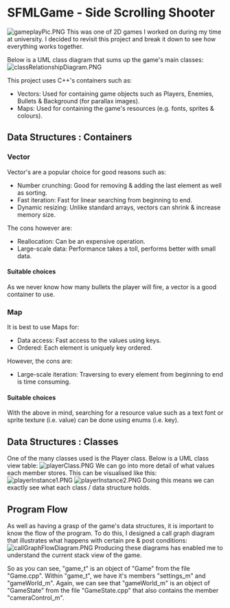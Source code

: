 # SFMLGame - Side Scrolling Shooter
![gameplayPic.PNG](https://github.com/M35S/SFMLGameTest/tree/main/SFML%20Github%20images/gameplayPic.PNG)
This was one of 2D games I worked on during my time at university. I decided to revisit this project and break it down to see how everything works together.

Below is a UML class diagram that sums up the game's main classes:
![classRelationshipDiagram.PNG](https://github.com/M35S/SFMLGameTest/tree/main/SFML%20Github%20images/classRelationshipDiagram.PNG)

This project uses C++'s containers such as:
- Vectors: Used for containing game objects such as Players, Enemies, Bullets & Background (for parallax images).
- Maps: Used for containing the game's resources (e.g. fonts, sprites & colours).

## Data Structures : Containers

### Vector
Vector's are a popular choice for good reasons such as:
- Number crunching: Good for removing & adding the last element as well as sorting.
- Fast iteration: Fast for linear searching from beginning to end.
- Dynamic resizing: Unlike standard arrays, vectors can shrink & increase memory size.

The cons however are:
- Reallocation: Can be an expensive operation.
- Large-scale data: Performance takes a toll, performs better with small data.

#### Suitable choices
As we never know how many bullets the player will fire, a vector is a good container to use. 

### Map
It is best to use Maps for:
- Data access: Fast access to the values using keys.
- Ordered: Each element is uniquely key ordered.

However, the cons are:
- Large-scale iteration: Traversing to every element from beginning to end is time consuming. 

#### Suitable choices
With the above in mind, searching for a resource value such as a text font or sprite texture (i.e. value) can be done using enums (i.e. key).

## Data Structures : Classes
One of the many classes used is the Player class. Below is a UML class view table:
![playerClass.PNG](https://github.com/M35S/SFMLGameTest/tree/main/SFML%20Github%20images/playerClass.PNG)
We can go into more detail of what values each member stores. This can be visualised like this:
![playerInstance1.PNG](https://github.com/M35S/SFMLGameTest/tree/main/SFML%20Github%20images/playerInstance1.PNG)
![playerInstance2.PNG](https://github.com/M35S/SFMLGameTest/tree/main/SFML%20Github%20images/playerInstance2.PNG)
Doing this means we can exactly see what each class / data structure holds. 

## Program Flow
As well as having a grasp of the game's data structures, it is important to know the flow of the program. 
To do this, I designed a call graph diagram that illustrates what happens with certain pre & post conditions:
![callGraphFlowDiagram.PNG](https://github.com/M35S/SFMLGameTest/tree/main/SFML%20Github%20images/callGraphFlowDiagram.PNG)
Producing these diagrams has enabled me to understand the current stack view of the game. 

So as you can see, "game_t" is an object of "Game" from the file "Game.cpp". 
Within "game_t", we have it's members "settings_m" and "gameWorld_m". 
Again, we can see that "gameWorld_m" is an object of "GameState" from the file "GameState.cpp" that also contains the member "cameraControl_m".
